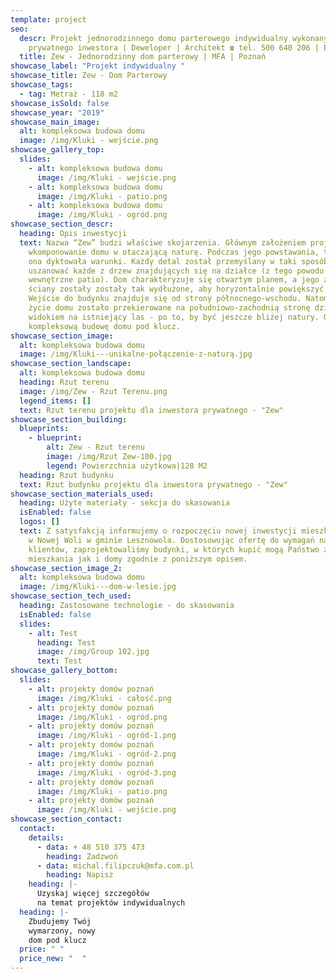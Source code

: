 ```yaml
---
template: project
seo:
  descr: Projekt jednorodzinnego domu parterowego indywidualny wykonany dla
    prywatnego inwestora | Deweloper | Architekt ☎ tel. 500 640 206 | Poznań
  title: Zew - Jednorodzinny dom parterowy | MFA | Poznań
showcase_label: "Projekt indywidualny "
showcase_title: Zew - Dom Parterowy
showcase_tags:
  - tag: Metraż - 118 m2
showcase_isSold: false
showcase_year: "2019"
showcase_main_image:
  alt: kompleksowa budowa domu
  image: /img/Kluki - wejście.png
showcase_gallery_top:
  slides:
    - alt: kompleksowa budowa domu
      image: /img/Kluki - wejście.png
    - alt: kompleksowa budowa domu
      image: /img/Kluki - patio.png
    - alt: kompleksowa budowa domu
      image: /img/Kluki - ogród.png
showcase_section_descr:
  heading: Opis inwestycji
  text: Nazwa “Zew” budzi właściwe skojarzenia. Głównym założeniem projektu jest
    wkomponowanie domu w otaczającą naturę. Podczas jego powstawania, to właśnie
    ona dyktowała warunki. Każdy detal został przemyślany w taki sposób, aby
    uszanować każde z drzew znajdujących się na działce (z tego powodu powstało
    wewnętrzne patio). Dom charakteryzuje się otwartym planem, a jego zewnętrzne
    ściany zostały zostały tak wydłużone, aby horyzontalnie powiększyć budynek.
    Wejście do budynku znajduje się od strony północnego-wschodu. Natomiast całe
    życie domu zostało przekierowane na południowo-zachodnią stronę działki z
    widokiem na istniejący las - po to, by być jeszcze bliżej natury. Oferujemy
    kompleksową budowę domu pod klucz.
showcase_section_image:
  alt: kompleksowa budowa domu
  image: /img/Kluki---unikalne-połączenie-z-naturą.jpg
showcase_section_landscape:
  alt: kompleksowa budowa domu
  heading: Rzut terenu
  image: /img/Zew - Rzut Terenu.png
  legend_items: []
  text: Rzut terenu projektu dla inwestora prywatnego - "Zew"
showcase_section_building:
  blueprints:
    - blueprint:
        alt: Zew - Rzut terenu
        image: /img/Rzut Zew-100.jpg
        legend: Powierzchnia użytkowa|128 M2
  heading: Rzut budynku
  text: Rzut budynku projektu dla inwestora prywatnego - "Zew"
showcase_section_materials_used:
  heading: Użyte materiały - sekcja do skasowania
  isEnabled: false
  logos: []
  text: Z satysfakcją informujemy o rozpoczęciu nowej inwestycji mieszkań i domów
    w Nowej Woli w gminie Lesznowola. Dostosowując ofertę do wymagań naszych
    klientów, zaprojektowaliśmy budynki, w których kupić mogą Państwo zarówno
    mieszkania jak i domy zgodnie z poniższym opisem.
showcase_section_image_2:
  alt: kompleksowa budowa domu
  image: /img/Kluki---dom-w-lesie.jpg
showcase_section_tech_used:
  heading: Zastosowane technologie - do skasowania
  isEnabled: false
  slides:
    - alt: Test
      heading: Test
      image: /img/Group 102.jpg
      text: Test
showcase_gallery_bottom:
  slides:
    - alt: projekty domów poznań
      image: /img/Kluki - całość.png
    - alt: projekty domów poznań
      image: /img/Kluki - ogród.png
    - alt: projekty domów poznań
      image: /img/Kluki - ogród-1.png
    - alt: projekty domów poznań
      image: /img/Kluki - ogród-2.png
    - alt: projekty domów poznań
      image: /img/Kluki - ogród-3.png
    - alt: projekty domów poznań
      image: /img/Kluki - patio.png
    - alt: projekty domów poznań
      image: /img/Kluki - wejście.png
showcase_section_contact:
  contact:
    details:
      - data: + 48 510 375 473
        heading: Zadzwoń
      - data: michal.filipczuk@mfa.com.pl
        heading: Napisz
    heading: |-
      Uzyskaj więcej szczegółów
      na temat projektów indywidualnych
  heading: |-
    Zbudujemy Twój
    wymarzony, nowy
    dom pod klucz
  price: " "
  price_new: "  "
---
```

